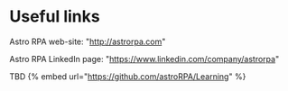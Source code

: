 # Useful links

Astro RPA web-site: "http://astrorpa.com"

Astro RPA LinkedIn page: "https://www.linkedin.com/company/astrorpa"


TBD {% embed url="https://github.com/astroRPA/Learning" %}

